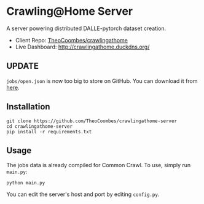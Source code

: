 # Crawling@Home Server
A server powering distributed DALLE-pytorch dataset creation.
* Client Repo: [TheoCoombes/crawlingathome](https://drive.google.com/file/d/1XeIuFikFBt1lK49BDni3d5-EjeG75yAA/view?usp=sharing)
* Live Dashboard: http://crawlingathome.duckdns.org/

## UPDATE
`jobs/open.json` is now too big to store on GitHub. You can download it from [here](https://drive.google.com/file/d/1XeIuFikFBt1lK49BDni3d5-EjeG75yAA/view?usp=sharing).

## Installation
```
git clone https://github.com/TheoCoombes/crawlingathome-server
cd crawlingathome-server
pip install -r requirements.txt
```

## Usage
The jobs data is already compiled for Common Crawl. To use, simply run `main.py`:
```
python main.py
```
You can edit the server's host and port by editing `config.py`.

